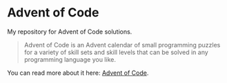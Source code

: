 # Advent of Code

My repository for Advent of Code solutions.

> Advent of Code is an Advent calendar of small programming puzzles for a
variety of skill sets and skill levels that can be solved in any programming
language you like.

You can read more about it here:
[Advent of Code](https://adventofcode.com/about).
